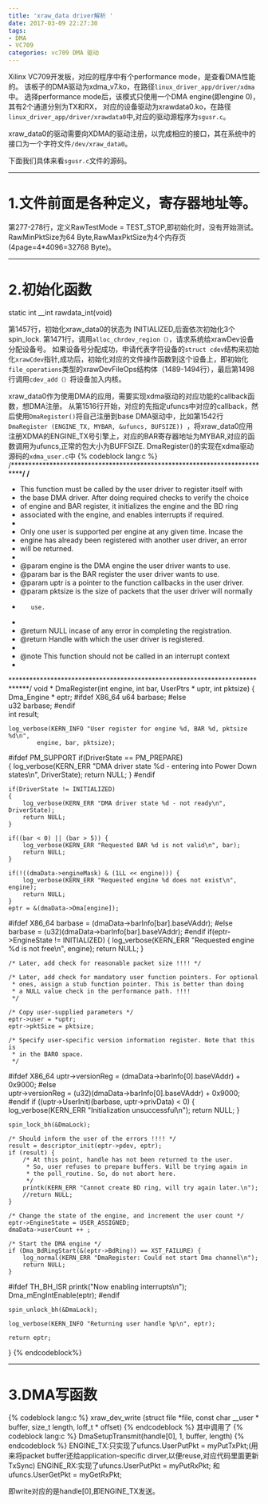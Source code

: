 ```yaml
---
title: 'xraw_data driver解析 '
date: 2017-03-09 22:27:30
tags: 
- DMA
- VC709
categories: vc709 DMA 驱动
---
```


Xilinx VC709开发板，对应的程序中有个performance mode，是查看DMA性能的。
该板子的DMA驱动为xdma_v7.ko，在路径`linux_driver_app/driver/xdma`中。
选择performance mode后，该模式只使用一个DMA engine(即engine 0)，其有2个通道分别为TX和RX，
对应的设备驱动为xrawdata0.ko，在路径`linux_driver_app/driver/xrawdata0`中,对应的驱动源程序为`sgusr.c`。

xraw_data0的驱动需要向XDMA的驱动注册，以完成相应的接口，其在系统中的接口为一个字符文件`/dev/xraw_data0`。

下面我们具体来看`sgusr.c`文件的源码。
<!-- more -->
---
# 1.文件前面是各种定义，寄存器地址等。
第277-278行，定义RawTestMode = TEST_STOP,即初始化时，没有开始测试。
RawMinPktSize为64 Byte,RawMaxPktSize为4个内存页(4page=4*4096=32768 Byte)。


---
# 2.初始化函数 
static int __int rawdata_int(void)

第1457行，初始化xraw_data0的状态为 INITIALIZED,后面依次初始化3个spin_lock.
第1471行，调用`alloc_chrdev_region（）`，请求系统给xrawDev设备分配设备号。
如果设备号分配成功，申请代表字符设备的`struct cdev`结构来初始化`xrawCdev`指针,成功后，初始化对应的文件操作函数到这个设备上，即初始化`file_operations`类型的xrawDevFileOps结构体（1489-1494行），最后第1498行调用`cdev_add（）`将设备加入内核。


xraw_data0作为使用DMA的应用，需要实现xdma驱动的对应功能的callback函数，想DMA注册。
从第1516行开始，对应的先指定ufuncs中对应的callback，然后使用`DmaRegister()`将自己注册到base DMA驱动中，比如第1542行
`DmaRegister (ENGINE_TX, MYBAR, &ufuncs, BUFSIZE)) `，将xraw_data0应用注册XDMA的ENGINE_TX号引擎上，对应的BAR寄存器地址为MYBAR,对应的函数调用为ufuncs,正常的包大小为BUFFSIZE.
DmaRegister()的实现在xdma驱动源码的`xdma_user.c`中
{% codeblock lang:c %}
/*****************************************************************************/
/**
 * This function must be called by the user driver to register itself with
 * the base DMA driver. After doing required checks to verify the choice
 * of engine and BAR register, it initializes the engine and the BD ring
 * associated with the engine, and enables interrupts if required. 
 *
 * Only one user is supported per engine at any given time. Incase the
 * engine has already been registered with another user driver, an error
 * will be returned.
 *
 * @param engine is the DMA engine the user driver wants to use.
 * @param bar is the BAR register the user driver wants to use.
 * @param uptr is a pointer to the function callbacks in the user driver.
 * @param pktsize is the size of packets that the user driver will normally
 *        use.
 *
 * @return NULL incase of any error in completing the registration.
 * @return Handle with which the user driver is registered.
 *
 * @note This function should not be called in an interrupt context 
 *
 *****************************************************************************/
void * DmaRegister(int engine, int bar, UserPtrs * uptr, int pktsize)
{
	Dma_Engine * eptr;
#ifdef X86_64
	u64 barbase;
#else	
	u32 barbase;
#endif	
	int result;

	log_verbose(KERN_INFO "User register for engine %d, BAR %d, pktsize %d\n",
			engine, bar, pktsize);
#ifdef PM_SUPPORT
	if(DriverState == PM_PREPARE)     
	{
		log_verbose(KERN_ERR "DMA driver state %d - entering into Power Down states\n", DriverState);
		return NULL;
	}
#endif

	if(DriverState != INITIALIZED)
	{
		log_verbose(KERN_ERR "DMA driver state %d - not ready\n", DriverState);
		return NULL;
	}

	if((bar < 0) || (bar > 5)) {
		log_verbose(KERN_ERR "Requested BAR %d is not valid\n", bar);
		return NULL;
	}

	if(!((dmaData->engineMask) & (1LL << engine))) {
		log_verbose(KERN_ERR "Requested engine %d does not exist\n", engine);
		return NULL;
	}
	eptr = &(dmaData->Dma[engine]);
#ifdef X86_64
	barbase = (dmaData->barInfo[bar].baseVAddr);
#else	
	barbase = (u32)(dmaData->barInfo[bar].baseVAddr);
#endif
	if(eptr->EngineState != INITIALIZED) {
		log_verbose(KERN_ERR "Requested engine %d is not free\n", engine);
		return NULL;
	}

	/* Later, add check for reasonable packet size !!!! */

	/* Later, add check for mandatory user function pointers. For optional
	 * ones, assign a stub function pointer. This is better than doing
	 * a NULL value check in the performance path. !!!!
	 */

	/* Copy user-supplied parameters */
	eptr->user = *uptr;
	eptr->pktSize = pktsize;

	/* Specify user-specific version information register. Note that this is
	 * in the BAR0 space.
	 */
#ifdef X86_64
	uptr->versionReg = (dmaData->barInfo[0].baseVAddr) + 0x9000;
#else	 
	uptr->versionReg = (u32)(dmaData->barInfo[0].baseVAddr) + 0x9000;
#endif
	if ((uptr->UserInit)(barbase, uptr->privData) < 0)
	{
		log_verbose(KERN_ERR "Initialization unsuccessful\n");
		return NULL;
	}

	spin_lock_bh(&DmaLock);

	/* Should inform the user of the errors !!!! */
	result = descriptor_init(eptr->pdev, eptr);
	if (result) {
		/* At this point, handle has not been returned to the user.
		 * So, user refuses to prepare buffers. Will be trying again in
		 * the poll_routine. So, do not abort here.
		 */
		printk(KERN_ERR "Cannot create BD ring, will try again later.\n");
		//return NULL;
	}

	/* Change the state of the engine, and increment the user count */
	eptr->EngineState = USER_ASSIGNED;
	dmaData->userCount ++ ;

	/* Start the DMA engine */
	if (Dma_BdRingStart(&(eptr->BdRing)) == XST_FAILURE) {
		log_normal(KERN_ERR "DmaRegister: Could not start Dma channel\n");
		return NULL;
	}

#ifdef TH_BH_ISR
	printk("Now enabling interrupts\n");
	Dma_mEngIntEnable(eptr);
#endif

	spin_unlock_bh(&DmaLock);

	log_verbose(KERN_INFO "Returning user handle %p\n", eptr);

	return eptr;
}
{% endcodeblock%}

---
# 3.DMA写函数
{% codeblock lang:c %}
xraw_dev_write (struct file *file, const char __user * buffer, size_t length, loff_t * offset)
{% endcodeblock %}
其中调用了
{% codeblock lang:c %}
DmaSetupTransmit(handle[0], 1, buffer, length)
{% endcodeblock %}
ENGINE_TX:只实现了ufuncs.UserPutPkt = myPutTxPkt;(用来将packet buffer还给application-specific dirver,以便reuse,对应代码里面更新TxSync)
ENGINE_RX:实现了ufuncs.UserPutPkt = myPutRxPkt; 和ufuncs.UserGetPkt = myGetRxPkt;

即write对应的是handle[0],即ENGINE_TX发送。